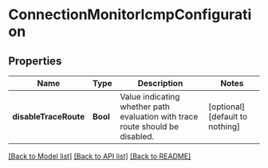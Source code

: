 # ConnectionMonitorIcmpConfiguration


## Properties
Name | Type | Description | Notes
------------ | ------------- | ------------- | -------------
**disableTraceRoute** | **Bool** | Value indicating whether path evaluation with trace route should be disabled. | [optional] [default to nothing]


[[Back to Model list]](../README.md#models) [[Back to API list]](../README.md#api-endpoints) [[Back to README]](../README.md)



